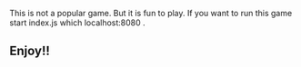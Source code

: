 

This is not a popular game. But it is fun to play. If you want to run this game start index.js which localhost:8080 . 

Enjoy!!
-



